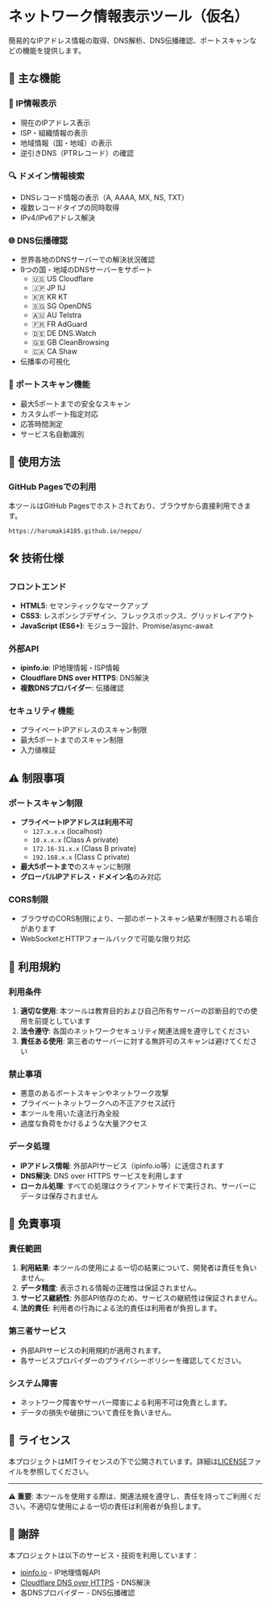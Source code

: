 # ネットワーク情報表示ツール（仮名）

簡易的なIPアドレス情報の取得、DNS解析、DNS伝播確認、ポートスキャンなどの機能を提供します。

## 🌟 主な機能

### 📍 IP情報表示
- 現在のIPアドレス表示
- ISP・組織情報の表示
- 地域情報（国・地域）の表示
- 逆引きDNS（PTRレコード）の確認

### 🔍 ドメイン情報検索
- DNSレコード情報の表示（A, AAAA, MX, NS, TXT）
- 複数レコードタイプの同時取得
- IPv4/IPv6アドレス解決

### 🌐 DNS伝播確認
- 世界各地のDNSサーバーでの解決状況確認
- 9つの国・地域のDNSサーバーをサポート
  - 🇺🇸 US Cloudflare
  - 🇯🇵 JP IIJ
  - 🇰🇷 KR KT
  - 🇸🇬 SG OpenDNS
  - 🇦🇺 AU Telstra
  - 🇫🇷 FR AdGuard
  - 🇩🇪 DE DNS.Watch
  - 🇬🇧 GB CleanBrowsing
  - 🇨🇦 CA Shaw
- 伝播率の可視化

### 🔌 ポートスキャン機能
- 最大5ポートまでの安全なスキャン
- カスタムポート指定対応
- 応答時間測定
- サービス名自動識別

## 🚀 使用方法
### GitHub Pagesでの利用
本ツールはGitHub Pagesでホストされており、ブラウザから直接利用できます。
```
https://harumaki4185.github.io/neppo/
```

## 🛠️ 技術仕様

### フロントエンド
- **HTML5**: セマンティックなマークアップ
- **CSS3**: レスポンシブデザイン、フレックスボックス、グリッドレイアウト
- **JavaScript (ES6+)**: モジュラー設計、Promise/async-await

### 外部API
- **ipinfo.io**: IP地理情報・ISP情報
- **Cloudflare DNS over HTTPS**: DNS解決
- **複数DNSプロバイダー**: 伝播確認

### セキュリティ機能
- プライベートIPアドレスのスキャン制限
- 最大5ポートまでのスキャン制限
- 入力値検証

## ⚠️ 制限事項

### ポートスキャン制限
- **プライベートIPアドレスは利用不可**
  - `127.x.x.x` (localhost)
  - `10.x.x.x` (Class A private)
  - `172.16-31.x.x` (Class B private)
  - `192.168.x.x` (Class C private)
- **最大5ポートまで**のスキャンに制限
- **グローバルIPアドレス・ドメイン名**のみ対応

### CORS制限
- ブラウザのCORS制限により、一部のポートスキャン結果が制限される場合があります
- WebSocketとHTTPフォールバックで可能な限り対応

## 📝 利用規約

### 利用条件
1. **適切な使用**: 本ツールは教育目的および自己所有サーバーの診断目的での使用を前提としています
2. **法令遵守**: 各国のネットワークセキュリティ関連法規を遵守してください
3. **責任ある使用**: 第三者のサーバーに対する無許可のスキャンは避けてください

### 禁止事項
- 悪意のあるポートスキャンやネットワーク攻撃
- プライベートネットワークへの不正アクセス試行
- 本ツールを用いた違法行為全般
- 過度な負荷をかけるような大量アクセス

### データ処理
- **IPアドレス情報**: 外部APIサービス（ipinfo.io等）に送信されます
- **DNS解決**: DNS over HTTPS サービスを利用します
- **ローカル処理**: すべての処理はクライアントサイドで実行され、サーバーにデータは保存されません

## 🚫 免責事項

### 責任範囲
1. **利用結果**: 本ツールの使用による一切の結果について、開発者は責任を負いません。
2. **データ精度**: 表示される情報の正確性は保証されません。
3. **サービス継続性**: 外部API依存のため、サービスの継続性は保証されません。
4. **法的責任**: 利用者の行為による法的責任は利用者が負担します。

### 第三者サービス
- 外部APIサービスの利用規約が適用されます。
- 各サービスプロバイダーのプライバシーポリシーを確認してください。

### システム障害
- ネットワーク障害やサーバー障害による利用不可は免責とします。
- データの損失や破損について責任を負いません。


## 📄 ライセンス

本プロジェクトはMITライセンスの下で公開されています。詳細は[LICENSE](LICENSE)ファイルを参照してください。

---

**⚠️ 重要**: 本ツールを使用する際は、関連法規を遵守し、責任を持ってご利用ください。不適切な使用による一切の責任は利用者が負担します。

## 🙏 謝辞

本プロジェクトは以下のサービス・技術を利用しています：
- [ipinfo.io](https://ipinfo.io/) - IP地理情報API
- [Cloudflare DNS over HTTPS](https://developers.cloudflare.com/1.1.1.1/encryption/dns-over-https/) - DNS解決
- 各DNSプロバイダー - DNS伝播確認